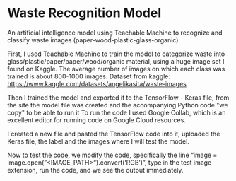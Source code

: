 # Waste Recognition Model
An artificial intelligence model using Teachable Machine to recognize and classify waste images (paper-wood-plastic-glass-organic).

First, I used Teachable Machine to train the model to categorize waste into glass/plastic/paper/paper/wood/organic material, using a huge image set I found on Kaggle. The average number of images on which each class was trained is about 800-1000 images.
Dataset from kaggle: https://www.kaggle.com/datasets/angelikasita/waste-images

Then I trained the model and exported it to the TensorFlow - Keras file, from the site the model file was created and the accompanying Python code "we copy" to be able to run it
To run the code I used Google Collab, which is an excellent editor for running code on Google Cloud resources.

I created a new file and pasted the TensorFlow code into it, uploaded the Keras file, the label and the images where I will test the model.

Now to test the code, we modify the code, specifically the line “image = image.open(”<IMAGE_PATH>“).convert(‘RGB’)”, type in the test image extension, run the code, and we see the output immediately.



